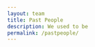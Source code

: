 ```yaml
---
layout: team
title: Past People
description: We used to be 
permalink: /pastpeople/
---
```


<!-- On this page you can list team members by defining them in [`_data/team.yml`](https://github.com/peterdesmet/petridish/blob/master/_data/team.yml). -->
